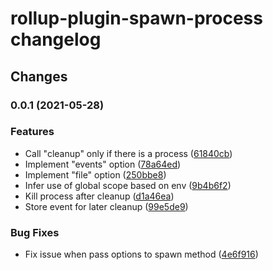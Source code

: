 # rollup-plugin-spawn-process changelog

## Changes

### 0.0.1 (2021-05-28)

### Features

* Call "cleanup" only if there is a process ([61840cb](https://github.com/manferlo81/rollup-plugin-spawn-process/commit/61840cbf78c103e0409c56e653ed0e25474cf140))
* Implement "events" option ([78a64ed](https://github.com/manferlo81/rollup-plugin-spawn-process/commit/78a64ed0cec8f1fa30570e2beb6daef69dff9db4))
* Implement "file" option ([250bbe8](https://github.com/manferlo81/rollup-plugin-spawn-process/commit/250bbe8b77f3bfe7d8f159f26505b1386d738145))
* Infer use of global scope based on env ([9b4b6f2](https://github.com/manferlo81/rollup-plugin-spawn-process/commit/9b4b6f2ccacfc262de12a6aa87ce5e9825e8cdb2))
* Kill process after cleanup ([d1a46ea](https://github.com/manferlo81/rollup-plugin-spawn-process/commit/d1a46eac03971f89c922ac3ce588a8291a5eb8ba))
* Store event for later cleanup ([99e5de9](https://github.com/manferlo81/rollup-plugin-spawn-process/commit/99e5de99f8013604a059c80ffedfc68e5a6a77ed))

### Bug Fixes

* Fix issue when pass options to spawn method ([4e6f916](https://github.com/manferlo81/rollup-plugin-spawn-process/commit/4e6f9163a393d42853c24b3a9f98b05a21f726d6))
